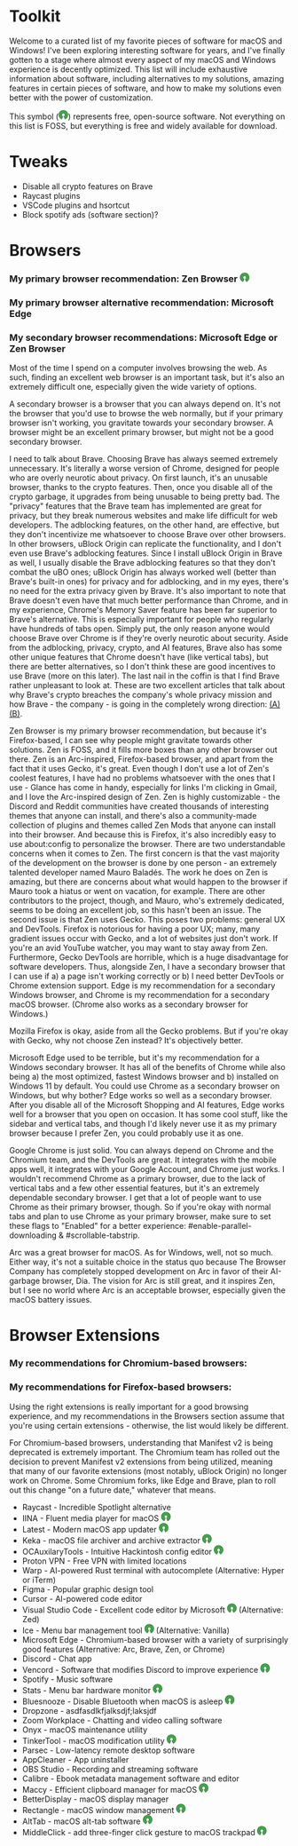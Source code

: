 
# Toolkit

Welcome to a curated list of my favorite pieces of software for macOS and Windows! I've been exploring interesting software for years, and I've finally gotten to a stage where almost every aspect of my macOS and Windows experience is decently optimized. This list will include exhaustive information about software, including alternatives to my solutions, amazing features in certain pieces of software, and how to make my solutions even better with the power of customization.

This symbol (<img src="/opensource.png" height="17">) represents free, open-source software. Not everything on this list is FOSS, but everything is free and widely available for download.

# Tweaks

- Disable all crypto features on Brave
- Raycast plugins
- VSCode plugins and hsortcut
- Block spotify ads (software section)?

# Browsers

### My primary browser recommendation: Zen Browser <img src="/opensource.png" height="17">

### My primary browser alternative recommendation: Microsoft Edge

### My secondary browser recommendations: Microsoft Edge or Zen Browser

Most of the time I spend on a computer involves browsing the web. As such, finding an excellent web browser is an important task, but it's also an extremely difficult one, especially given the wide variety of options.

A secondary browser is a browser that you can always depend on. It's not the browser that you'd use to browse the web normally, but if your primary browser isn't working, you gravitate towards your secondary browser. A browser might be an excellent primary browser, but might not be a good secondary browser.

I need to talk about Brave. Choosing Brave has always seemed extremely unnecessary. It's literally a worse version of Chrome, designed for people who are overly neurotic about privacy. On first launch, it's an unusable browser, thanks to the crypto features. Then, once you disable all of the crypto garbage, it upgrades from being unusable to being pretty bad. The "privacy" features that the Brave team has implemented are great for privacy, but they break numerous websites and make life difficult for web developers. The adblocking features, on the other hand, are effective, but they don't incentivize me whatsoever to choose Brave over other browsers. In other browsers, uBlock Origin can replicate the functionality, and I don't even use Brave's adblocking features. Since I install uBlock Origin in Brave as well, I usually disable the Brave adblocking features so that they don't combat the uBO ones; uBlock Origin has always worked well (better than Brave's built-in ones) for privacy and for adblocking, and in my eyes, there's no need for the extra privacy given by Brave. It's also important to note that Brave doesn't even have that much better performance than Chrome, and in my experience, Chrome's Memory Saver feature has been far superior to Brave's alternative. This is especially important for people who regularly have hundreds of tabs open. Simply put, the only reason anyone would choose Brave over Chrome is if they're overly neurotic about security. Aside from the adblocking, privacy, crypto, and AI features, Brave also has some other unique features that Chrome doesn't have (like vertical tabs), but there are better alternatives, so I don't think these are good incentives to use Brave (more on this later). The last nail in the coffin is that I find Brave rather unpleasant to look at. These are two excellent articles that talk about why Brave's crypto breaches the company's whole privacy mission and how Brave - the company - is going in the completely wrong direction: [(A)](https://www.xda-developers.com/brave-most-overrated-browser-dont-recommend/) [(B)](https://www.spacebar.news/stop-using-brave-browser/).

Zen Browser is my primary browser recommendation, but because it's Firefox-based, I can see why people might gravitate towards other solutions. Zen is FOSS, and it fills more boxes than any other browser out there. Zen is an Arc-inspired, Firefox-based browser, and apart from the fact that it uses Gecko, it's great. Even though I don't use a lot of Zen's coolest features, I have had no problems whatsoever with the ones that I use - Glance has come in handy, especially for links I'm clicking in Gmail, and I love the Arc-inspired design of Zen. Zen is highly customizable - the Discord and Reddit communities have created thousands of interesting themes that anyone can install, and there's also a community-made collection of plugins and themes called Zen Mods that anyone can install into their browser. And because this is Firefox, it's also incredibly easy to use about:config to personalize the browser. There are two understandable concerns when it comes to Zen. The first concern is that the vast majority of the development on the browser is done by one person - an extremely talented developer named Mauro Baladés. The work he does on Zen is amazing, but there are concerns about what would happen to the browser if Mauro took a hiatus or went on vacation, for example. There are other contributors to the project, though, and Mauro, who's extremely dedicated, seems to be doing an excellent job, so this hasn't been an issue. The second issue is that Zen uses Gecko. This poses two problems: general UX and DevTools. Firefox is notorious for having a poor UX; many, many gradient issues occur with Gecko, and a lot of websites just don't work. If you're an avid YouTube watcher, you may want to stay away from Zen. Furthermore, Gecko DevTools are horrible, which is a huge disadvantage for software developers. Thus, alongside Zen, I have a secondary browser that I can use if a) a page isn't working correctly or b) I need better DevTools or Chrome extension support. Edge is my recommendation for a secondary Windows browser, and Chrome is my recommendation for a secondary macOS browser. (Chrome also works as a secondary browser for Windows.)

Mozilla Firefox is okay, aside from all the Gecko problems. But if you're okay with Gecko, why not choose Zen instead? It's objectively better.

Microsoft Edge used to be terrible, but it's my recommendation for a Windows secondary browser. It has all of the benefits of Chrome while also being a) the most optimized, fastest Windows browser and b) installed on Windows 11 by default. You could use Chrome as a secondary browser on Windows, but why bother? Edge works so well as a secondary browser. After you disable all of the Microsoft Shopping and AI features, Edge works well for a browser that you open on occasion. It has some cool stuff, like the sidebar and vertical tabs, and though I'd likely never use it as my primary browser because I prefer Zen, you could probably use it as one.

Google Chrome is just solid. You can always depend on Chrome and the Chromium team, and the DevTools are great. It integrates with the mobile apps well, it integrates with your Google Account, and Chrome just works. I wouldn't recommend Chrome as a primary browser, due to the lack of vertical tabs and a few other essential features, but it's an extremely dependable secondary browser. I get that a lot of people want to use Chrome as their primary browser, though. So if you're okay with normal tabs and plan to use Chrome as your primary browser, make sure to set these flags to "Enabled" for a better experience: #enable-parallel-downloading & #scrollable-tabstrip.

Arc was a great browser for macOS. As for Windows, well, not so much. Either way, it's not a suitable choice in the status quo because The Browser Company has completely stopped development on Arc in favor of their AI-garbage browser, Dia. The vision for Arc is still great, and it inspires Zen, but I see no world where Arc is an acceptable browser, especially given the macOS battery issues.



# Browser Extensions

### My recommendations for Chromium-based browsers:

### My recommendations for Firefox-based browsers:

Using the right extensions is really important for a good browsing experience, and my recommendations in the Browsers section assume that you're using certain extensions - otherwise, the list would likely be different.

For Chromium-based browsers, understanding that Manifest v2 is being deprecated is extremely important. The Chromium team has rolled out the decision to prevent Manifest v2 extensions from being utilized, meaning that many of our favorite extensions (most notably, uBlock Origin) no longer work on Chrome. Some Chromium forks, like Edge and Brave, plan to roll out this change "on a future date," whatever that means.

- Raycast - Incredible Spotlight alternative
- IINA - Fluent media player for macOS <img src="/opensource.png" height="17">
- Latest - Modern macOS app updater <img src="/opensource.png" height="17">
- Keka - macOS file archiver and archive extractor <img src="/opensource.png" height="17">
- OCAuxilaryTools - Intuitive Hackintosh config editor <img src="/opensource.png" height="17">
- Proton VPN - Free VPN with limited locations
- Warp - AI-powered Rust terminal with autocomplete (Alternative: Hyper or iTerm)
- Figma - Popular graphic design tool
- Cursor - AI-powered code editor
- Visual Studio Code - Excellent code editor by Microsoft <img src="/opensource.png" height="17"> (Alternative: Zed)
- Ice - Menu bar management tool <img src="/opensource.png" height="17"> (Alternative: Vanilla)
- Microsoft Edge - Chromium-based browser with a variety of surprisingly good features (Alternative: Arc, Brave, Zen, or Chrome)
- Discord - Chat app
- Vencord - Software that modifies Discord to improve experience <img src="/opensource.png" height="17">
- Spotify - Music software
- Stats - Menu bar hardware monitor <img src="/opensource.png" height="17">
- Bluesnooze - Disable Bluetooth when macOS is asleep <img src="/opensource.png" height="17">
- Dropzone - asdfasdlkfjalksdjf;laksjdf
- Zoom Workplace - Chatting and video calling software
- Onyx - macOS maintenance utility
- TinkerTool - macOS modification utility <img src="/opensource.png" height="17">
- Parsec - Low-latency remote desktop software
- AppCleaner - App uninstaller
- OBS Studio - Recording and streaming software
- Calibre - Ebook metadata management software and editor
- Maccy - Efficient clipboard manager for macOS <img src="/opensource.png" height="17">
- BetterDisplay - macOS display manager
- Rectangle - macOS window management <img src="/opensource.png" height="17">
- AltTab - macOS alt-tab software <img src="/opensource.png" height="17">
- MiddleClick - add three-finger click gesture to macOS trackpad <img src="/opensource.png" height="17">
